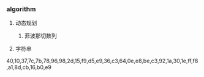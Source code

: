 ### algorithm

1. 动态规划
   1. 菲波那切数列
   
2. 字符串  

40,10,37,7c,7b,78,96,98,2d,15,f9,d5,e9,36,c3,64,0e,e8,be,c3,92,1a,30,1e,ff,f8,a1,8d,cb,16,b0,e9
    

